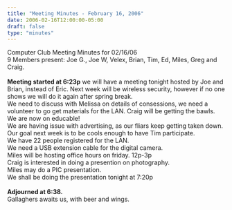 ```yaml
---
title: "Meeting Minutes - February 16, 2006"
date: 2006-02-16T12:00:00-05:00
draft: false
type: "minutes"
---
```


Computer Club Meeting Minutes for 02/16/06<br>
9 Members present: Joe G., Joe W, Velex, Brian, Tim, Ed, Miles, Greg and Craig.<br>
<br>
<b>Meeting started at 6:23p</b>
we will have a meeting tonight hosted by Joe and Brian, instead of Eric. Next week will be wireless security, however if no one shows we will do it again after spring break.<br>
We need to discuss with Melissa on details of consessions, we need a volunteer to go get materials for the LAN. Craig will be getting the bawls.<br>
We are now on educable!<br>
We are having issue with advertising, as our fliars keep getting taken down.<br>
Our goal next week is to be cools enough to have Tim participate.<br>
We have 22 people registered for the LAN.<br>
We need a USB extension cable for the digital camera.<br>
Miles will be hosting office hours on friday.  12p-3p<br>
Craig is interested in doing a presention on photography.<br>
Miles may do a PIC presentation.<br>
We shall be doing the presentation tonight at 7:20p<br>
<br>
<b>Adjourned at 6:38.</b><br>
Gallaghers awaits us, with beer and wings.<br>

